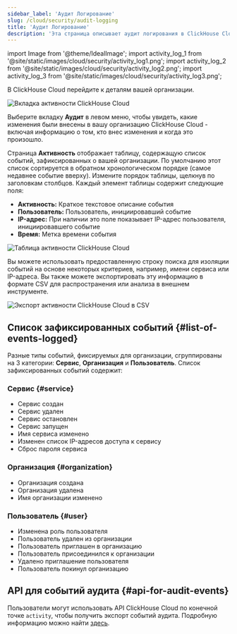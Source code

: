 ```yaml
---
sidebar_label: 'Аудит Логирование'
slug: /cloud/security/audit-logging
title: 'Аудит Логирование'
description: 'Эта страница описывает аудит логирования в ClickHouse Cloud. Она объясняет, как получить доступ и интерпретировать логи аудита, которые фиксируют изменения, внесенные в организацию ClickHouse Cloud.'
---
```


import Image from '@theme/IdealImage';
import activity_log_1 from '@site/static/images/cloud/security/activity_log1.png';
import activity_log_2 from '@site/static/images/cloud/security/activity_log2.png';
import activity_log_3 from '@site/static/images/cloud/security/activity_log3.png';

В ClickHouse Cloud перейдите к деталям вашей организации. 

<Image img={activity_log_1} size="md" alt="Вкладка активности ClickHouse Cloud" border />

<br/>

Выберите вкладку **Аудит** в левом меню, чтобы увидеть, какие изменения были внесены в вашу организацию ClickHouse Cloud - включая информацию о том, кто внес изменения и когда это произошло.


Страница **Активность** отображает таблицу, содержащую список событий, зафиксированных о вашей организации. По умолчанию этот список сортируется в обратном хронологическом порядке (самое недавнее событие вверху). Измените порядок таблицы, щелкнув по заголовкам столбцов. Каждый элемент таблицы содержит следующие поля:


- **Активность:** Краткое текстовое описание события
- **Пользователь:** Пользователь, инициировавший событие
- **IP-адрес:** При наличии это поле показывает IP-адрес пользователя, инициировавшего событие
- **Время:** Метка времени события

<Image img={activity_log_2} size="md" alt="Таблица активности ClickHouse Cloud" border />

<br/>

Вы можете использовать предоставленную строку поиска для изоляции событий на основе некоторых критериев, например, имени сервиса или IP-адреса. Вы также можете экспортировать эту информацию в формате CSV для распространения или анализа в внешнем инструменте.

<div class="eighty-percent">
    <Image img={activity_log_3} size="lg" alt="Экспорт активности ClickHouse Cloud в CSV" border />
</div>

## Список зафиксированных событий {#list-of-events-logged}

Разные типы событий, фиксируемых для организации, сгруппированы на 3 категории: **Сервис**, **Организация** и **Пользователь**. Список зафиксированных событий содержит:

### Сервис {#service}

- Сервис создан
- Сервис удален
- Сервис остановлен
- Сервис запущен
- Имя сервиса изменено
- Изменен список IP-адресов доступа к сервису
- Сброс пароля сервиса

### Организация {#organization}

- Организация создана
- Организация удалена
- Имя организации изменено

### Пользователь {#user}

- Изменена роль пользователя
- Пользователь удален из организации
- Пользователь приглашен в организацию
- Пользователь присоединился к организации
- Удалено приглашение пользователя
- Пользователь покинул организацию

## API для событий аудита {#api-for-audit-events}

Пользователи могут использовать API ClickHouse Cloud по конечной точке `activity`, чтобы получить экспорт событий аудита. Подробную информацию можно найти [здесь](/cloud/manage/api/organizations-api-reference#list-of-organization-activities).
